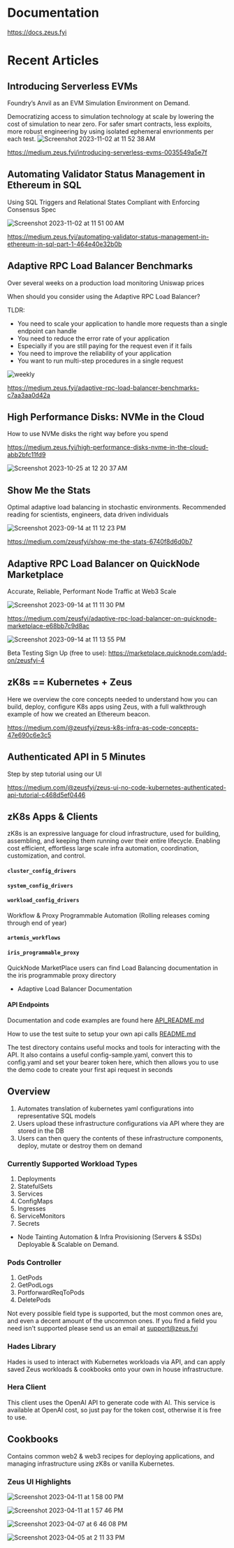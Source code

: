 # Documentation ##

https://docs.zeus.fyi

# Recent Articles ##

## Introducing Serverless EVMs
Foundry’s Anvil as an EVM Simulation Environment on Demand.

Democratizing access to simulation technology at scale  by lowering the cost of simulation to near zero.
For safer smart contracts, less exploits, more robust engineering by using isolated ephemeral envrionments per each test.
![Screenshot 2023-11-02 at 11 52 38 AM](https://github.com/zeus-fyi/zeus/assets/17446735/5d6576d7-a734-48e7-a2e4-a8a0fd379752)

https://medium.zeus.fyi/introducing-serverless-evms-0035549a5e7f

## Automating Validator Status Management in Ethereum in SQL
Using SQL Triggers and Relational States Compliant with Enforcing Consensus Spec

![Screenshot 2023-11-02 at 11 51 00 AM](https://github.com/zeus-fyi/zeus/assets/17446735/4b152ebb-0ff2-4458-a6a9-66542c144530)

https://medium.zeus.fyi/automating-validator-status-management-in-ethereum-in-sql-part-1-464e40e32b0b

## Adaptive RPC Load Balancer Benchmarks
Over several weeks on a production load monitoring Uniswap prices

When should you consider using the Adaptive RPC Load Balancer?​

TLDR:
- You need to scale your application to handle more requests than a single endpoint can handle
- You need to reduce the error rate of your application
- Especially if you are still paying for the request even if it fails
- You need to improve the reliability of your application
- You want to run multi-step procedures in a single request

![weekly](https://github.com/zeus-fyi/zeus/assets/17446735/46aff89c-8035-438c-a5a8-45f6195e02f6)

https://medium.zeus.fyi/adaptive-rpc-load-balancer-benchmarks-c7aa3aa0d42a

## High Performance Disks: NVMe in the Cloud
How to use NVMe disks the right way before you spend $$$$

https://medium.zeus.fyi/high-performance-disks-nvme-in-the-cloud-abb2bfc11fd9

![Screenshot 2023-10-25 at 12 20 37 AM](https://github.com/zeus-fyi/zeus/assets/17446735/5fc8399a-9bcf-4cab-a1c3-0bf2cfdb48d1)

## Show Me the Stats
Optimal adaptive load balancing in stochastic environments.
Recommended reading for scientists, engineers, data driven individuals

![Screenshot 2023-09-14 at 11 12 23 PM](https://github.com/zeus-fyi/zeus/assets/17446735/025d3201-9236-40e9-8723-3a7d2d7a3e0a)

https://medium.com/zeusfyi/show-me-the-stats-6740f8d6d0b7

## Adaptive RPC Load Balancer on QuickNode Marketplace
Accurate, Reliable, Performant Node Traffic at Web3 Scale

![Screenshot 2023-09-14 at 11 11 30 PM](https://github.com/zeus-fyi/zeus/assets/17446735/802b7670-6b30-4e65-9348-e45e2a0cfcac)

https://medium.com/zeusfyi/adaptive-rpc-load-balancer-on-quicknode-marketplace-e68bb7c9d8ac

![Screenshot 2023-09-14 at 11 13 55 PM](https://github.com/zeus-fyi/zeus/assets/17446735/1d2a263e-5aa7-418c-a0f0-1f497cab0353)

Beta Testing Sign Up (free to use): 
https://marketplace.quicknode.com/add-on/zeusfyi-4

## zK8s == Kubernetes + Zeus
Here we overview the core concepts needed to understand how you can build, deploy, configure K8s apps using Zeus, with a full walkthrough example of how we created an Ethereum beacon.

https://medium.com/@zeusfyi/zeus-k8s-infra-as-code-concepts-47e690c6e3c5

## Authenticated API in 5 Minutes
Step by step tutorial using our UI

https://medium.com/@zeusfyi/zeus-ui-no-code-kubernetes-authenticated-api-tutorial-c468d5ef0446

## zK8s Apps & Clients ##
zK8s is an expressive language for cloud infrastructure, used for building, assembling, and keeping them running over their entire lifecycle. Enabling cost efficient, effortless large scale infra automation, coordination, customization, and control.

#### ```cluster_config_drivers ```
#### ```system_config_drivers ```
#### ```workload_config_drivers ```

Workflow & Proxy Programmable Automation (Rolling releases coming through end of year)

#### ```artemis_workflows ```
#### ```iris_programmable_proxy ```

QuickNode MarketPlace users can find Load Balancing documentation in the iris programmable proxy directory
+ Adaptive Load Balancer Documentation
  
#### API Endpoints 

Documentation and code examples are found here
[API_README.md](https://github.com/zeus-fyi/zeus/blob/main/pkg/zeus/API_README.md)

How to use the test suite to setup your own api calls
[README.md](https://github.com/zeus-fyi/zeus/blob/main/pkg/zeus/README.md)

The test directory contains useful mocks and tools for interacting with the API. It also contains a useful
config-sample.yaml, convert this to config.yaml and set your bearer token here, which then allows you to
use the demo code to create your first api request in seconds

## Overview

1. Automates translation of kubernetes yaml configurations into representative SQL models
2. Users upload these infrastructure configurations via API where they are stored in the DB
3. Users can then query the contents of these infrastructure components, deploy, mutate or destroy them on demand
   
### Currently Supported Workload Types

1. Deployments
2. StatefulSets
3. Services
4. ConfigMaps
5. Ingresses
6. ServiceMonitors
7. Secrets

+ Node Tainting Automation & Infra Provisioning (Servers & SSDs) Deployable & Scalable on Demand.

### Pods Controller 

1. GetPods
2. GetPodLogs
3. PortforwardReqToPods
4. DeletePods

Not every possible field type is supported, but the most common ones are, and even a decent amount of the uncommon ones. If you find a field you need isn't supported please send us an email at support@zeus.fyi

### Hades Library

Hades is used to interact with Kubernetes workloads via API, and can apply saved Zeus workloads & cookbooks onto your
own in house infrastructure.

### Hera Client

This client uses the OpenAI API to generate code with AI. This service is available at OpenAI cost, so just pay for the
token cost, otherwise it is free to use.

## Cookbooks ##

Contains common web2 & web3 recipes for deploying applications, and managing infrastructure using zK8s or vanilla
Kubernetes.

### Zeus UI Highlights

![Screenshot 2023-04-11 at 1 58 00 PM](https://user-images.githubusercontent.com/17446735/231288647-e3bf8db7-67c9-4e0c-af38-c0f1091da726.png)

![Screenshot 2023-04-11 at 1 57 46 PM](https://user-images.githubusercontent.com/17446735/231288668-f8c147fe-d06b-49e1-8313-a7453cbe6f19.png)

![Screenshot 2023-04-07 at 6 46 08 PM](https://user-images.githubusercontent.com/17446735/231288683-a350f36b-d103-428f-88b3-eac80742a9c4.png)

![Screenshot 2023-04-05 at 2 11 33 PM](https://user-images.githubusercontent.com/17446735/231288689-f970cd81-76b3-4b85-9241-3f30ad7c80b9.png)
